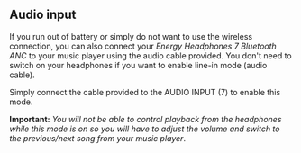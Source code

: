## Audio input

If you run out of battery or simply do not want to use the wireless connection, you can also connect your *Energy Headphones 7 Bluetooth ANC* to your music player using the audio cable provided. You don't need to switch on your headphones if you want to enable line-in mode (audio cable).

Simply connect the cable provided to the AUDIO INPUT (7) to enable this mode.

**Important:** *You will not be able to control playback from the headphones while this mode is on so you will have to adjust the volume and switch to the previous/next song from your music player*.
